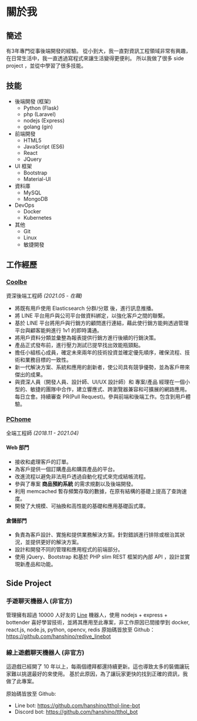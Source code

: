 # 關於我

## 簡述

有3年專門從事後端開發的經驗。
從小到大，我一直對資訊工程領域非常有興趣，在日常生活中，我一直透過寫程式來讓生活變得更便利。
所以我做了很多 side project ，並從中學習了很多技能。

## 技能

- 後端開發 (框架)
  - Python (Flask)
  - php (Laravel)
  - nodejs (Express)
  - golang (gin)
- 前端開發
  - HTML5
  - JavaScript (ES6)
  - React
  - JQuery
- UI 框架
  - Bootstrap
  - Material-UI
- 資料庫
  - MySQL
  - MongoDB
- DevOps
  - Docker
  - Kubernetes
- 其他
  - Git
  - Linux
  - 敏捷開發

## 工作經歷

### [Coolbe](https://www.coolbe.com.tw/)
資深後端工程師  *(2021.05 - 在職)*

- 將既有用戶使用 Elasticsearch 分群/分眾 後，進行訊息推播。
- 將 LINE 平台用戶與公司平台做資料綁定，以強化客戶之間的聯繫。
- 基於 LINE 平台將用戶與行銷方的顧問進行連結，藉此使行銷方能夠透過管理平台與顧客能夠進行 1v1 的即時溝通。
- 將用戶資料分類並彙整為報表提供行銷方進行後續的行銷決策。
- 產品正式發布前，進行壓力測試已提早找出效能瓶頸點。
- 擔任小組核心成員，確定未來兩年的技術投資並確定優先順序，確保流程、技術和業務目標的一致性。
- 新一代解決方案、系統和應用的創新者，使公司具有競爭優勢，並為客戶帶來傑出的成果。
- 與資深人員（開發人員、設計師、UI/UX 設計師）和 專案/產品 經理在一個小型的、敏捷的團隊中合作，建立響應式、跨瀏覽器兼容和可擴展的網路應用。每日立會。持續審查 PR(Pull Request)。參與前端和後端工作。包含到用戶體驗。

### [PChome](https://www.pchome.com.tw/)
全端工程師  *(2018.11 - 2021.04)*

#### Web 部門
- 接收和處理客戶的訂單。
- 為客戶提供一個訂購產品和購買產品的平台。
- 改進流程以避免非法用戶透過自動化程式來完成結帳流程。
- 參與了專案 **商品預約系統** 的需求規劃以及後端開發。
- 利用 memcached 暫存頻繁存取的數據，在原有結構的基礎上提高了查詢速度。
- 開發了大規模、可抽換和高性能的基礎和應用基礎函式庫。

#### 倉儲部門
- 負責為客戶設計、實施和提供業務解決方案。針對錯誤進行排除或根治其狀況，並提供更好的解決方案。
- 設計和開發不同的管理和應用程式的前端部分。
- 使用 jQuery、Bootstrap 和基於 PHP slim REST 框架的內部 API ，設計並實現新產品和功能。

## Side Project

### 手遊聊天機器人 (非官方)

管理擁有超過 10000 人好友的 [Line](https://line.me/zh-hant/) 機器人，使用 nodejs + express + bottender
喜好學習技術，並將其應用至此專案，非工作原因已間接學到 docker, react.js, node.js, python, opencv, redis
原始碼皆放至 Github：https://github.com/hanshino/redive_linebot

### 線上遊戲聊天機器人 (非官方)

這遊戲已經開了 10 年以上，每兩個禮拜都還持續更新。這也導致太多的裝備讓玩家難以挑選最好的來使用。
基於此原因，為了讓玩家更快的找到正確的資訊，我做了此專案。

原始碼皆放至 Github: 
  - Line bot: https://github.com/hanshino/tthol-line-bot
  - Discord bot: https://github.com/hanshino/tthol_bot